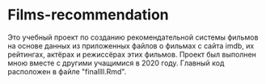 # Films-recommendation

Это учебный проект по созданию рекомендательной системы фильмов на основе данных из приложенных файлов о фильмах с сайта imdb, их рейтингах, актёрах и режиссёрах этих фильмов.
Проект был выполнен мною вместе с другими учащимися в 2020 году.
Главный код расположен в файле "finallll.Rmd".
